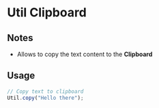 # Util Clipboard

## Notes
* Allows to copy the text content to the __Clipboard__

## Usage
```ts
// Copy text to clipboard
Util.copy("Hello there");
```